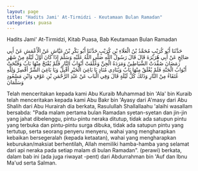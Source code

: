 ```yaml
---
layout: page
title: "Hadits Jami' At-Tirmidzi - Keutamaan Bulan Ramadan"
categories: puasa
---
```


Hadits Jami' At-Tirmidzi, Kitab Puasa, Bab Keutamaan Bulan Ramadan

<p class="arab">
حَدَّثَنَا أَبُو كُرَيْبٍ مُحَمَّدُ بْنُ الْعَلَاءِ بْنِ كُرَيْبٍ حَدَّثَنَا أَبُو بَكْرِ بْنُ عَيَّاشٍ عَنْ الْأَعْمَشِ عَنْ أَبِي صَالِحٍ عَنْ أَبِي هُرَيْرَةَ قَالَ قَالَ رَسُولُ اللَّهِ صَلَّى اللَّهُ عَلَيْهِ وَسَلَّمَ إِذَا كَانَ أَوَّلُ لَيْلَةٍ مِنْ شَهْرِ رَمَضَانَ صُفِّدَتْ الشَّيَاطِينُ وَمَرَدَةُ الْجِنِّ وَغُلِّقَتْ أَبْوَابُ النَّارِ فَلَمْ يُفْتَحْ مِنْهَا بَابٌ وَفُتِّحَتْ أَبْوَابُ الْجَنَّةِ فَلَمْ يُغْلَقْ مِنْهَا بَابٌ وَيُنَادِي مُنَادٍ يَا بَاغِيَ الْخَيْرِ أَقْبِلْ وَيَا بَاغِيَ الشَّرِّ أَقْصِرْ وَلِلَّهِ عُتَقَاءُ مِنْ النَّارِ وَذَلكَ كُلُّ لَيْلَةٍ قَالَ وَفِي الْبَاب عَنْ عَبْدِ الرَّحْمَنِ بْنِ عَوْفٍ وَابْنِ مَسْعُودٍ وَسَلْمَانَ
</p>

Telah menceritakan kepada kami Abu Kuraib Muhammad bin 'Ala' bin Kuraib telah menceritakan kepada kami Abu Bakr bin 'Ayasy dari A'masy dari Abu Shalih dari Abu Hurairah dia berkata, Rasulullah Shallallaahu 'alaihi wasallam bersabda: "Pada malam pertama bulan Ramadan syetan-syetan dan jin-jin yang jahat dibelenggu, pintu-pintu neraka ditutup, tidak ada satupun pintu yang terbuka dan pintu-pintu surga dibuka, tidak ada satupun pintu yang tertutup, serta seorang penyeru menyeru, wahai yang mengharapkan kebaikan bersegeralah (kepada ketaatan), wahai yang mengharapkan keburukan/maksiat berhentilah, Allah memiliki hamba-hamba yang selamat dari api neraka pada setiap malam di bulan Ramadan". (perawi) berkata, dalam bab ini (ada juga riwayat -pent) dari Abdurrahman bin 'Auf dan Ibnu Ma'ud serta Salman.

